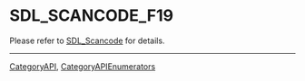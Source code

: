 # SDL_SCANCODE_F19

Please refer to [SDL_Scancode](SDL_Scancode) for details.

----
[CategoryAPI](CategoryAPI), [CategoryAPIEnumerators](CategoryAPIEnumerators)


